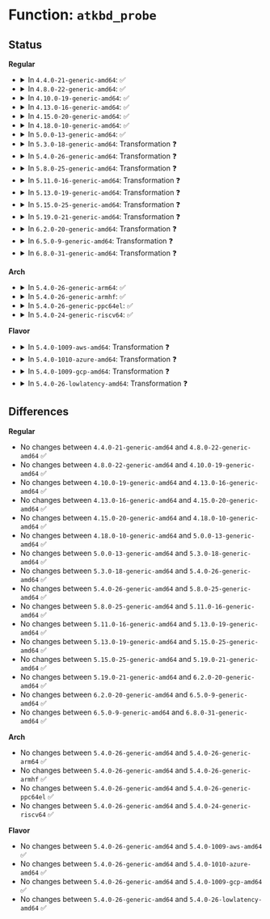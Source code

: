# Function: <code>atkbd_probe</code>

## Status
<b>Regular</b>
<ul>
<li>
<details>
<summary>In <code>4.4.0-21-generic-amd64</code>: ✅</summary>

```c
int atkbd_probe(struct atkbd * atkbd)
```

```json
{
  "name": "atkbd_probe",
  "collision_type": "Unique Static",
  "inline_type": "No",
  "funcs": [
    {
      "addr": 18446744071585595472,
      "name": "atkbd_probe",
      "external": false,
      "loc": "drivers/input/keyboard/atkbd.c:724",
      "file": "drivers/input/keyboard/atkbd.c",
      "inline": "seen, unknown",
      "caller_inline": [],
      "caller_func": [
        "drivers/input/keyboard/atkbd.c:atkbd_connect",
        "drivers/input/keyboard/atkbd.c:atkbd_reconnect"
      ]
    }
  ],
  "symbols": [
    {
      "addr": 18446744071585595472,
      "name": "atkbd_probe",
      "section": ".text",
      "bind": "STB_LOCAL",
      "size": 364
    }
  ]
}
```
</details>
</li>
<li>
<details>
<summary>In <code>4.8.0-22-generic-amd64</code>: ✅</summary>

```c
int atkbd_probe(struct atkbd * atkbd)
```

```json
{
  "name": "atkbd_probe",
  "collision_type": "Unique Static",
  "inline_type": "No",
  "funcs": [
    {
      "addr": 18446744071585989536,
      "name": "atkbd_probe",
      "external": false,
      "loc": "drivers/input/keyboard/atkbd.c:724",
      "file": "drivers/input/keyboard/atkbd.c",
      "inline": "seen, unknown",
      "caller_inline": [],
      "caller_func": [
        "drivers/input/keyboard/atkbd.c:atkbd_reconnect",
        "drivers/input/keyboard/atkbd.c:atkbd_connect"
      ]
    }
  ],
  "symbols": [
    {
      "addr": 18446744071585989536,
      "name": "atkbd_probe",
      "section": ".text",
      "bind": "STB_LOCAL",
      "size": 366
    }
  ]
}
```
</details>
</li>
<li>
<details>
<summary>In <code>4.10.0-19-generic-amd64</code>: ✅</summary>

```c
int atkbd_probe(struct atkbd * atkbd)
```

```json
{
  "name": "atkbd_probe",
  "collision_type": "Unique Static",
  "inline_type": "No",
  "funcs": [
    {
      "addr": 18446744071586177664,
      "name": "atkbd_probe",
      "external": false,
      "loc": "drivers/input/keyboard/atkbd.c:724",
      "file": "drivers/input/keyboard/atkbd.c",
      "inline": "seen, unknown",
      "caller_inline": [],
      "caller_func": [
        "drivers/input/keyboard/atkbd.c:atkbd_reconnect",
        "drivers/input/keyboard/atkbd.c:atkbd_connect"
      ]
    }
  ],
  "symbols": [
    {
      "addr": 18446744071586177664,
      "name": "atkbd_probe",
      "section": ".text",
      "bind": "STB_LOCAL",
      "size": 366
    }
  ]
}
```
</details>
</li>
<li>
<details>
<summary>In <code>4.13.0-16-generic-amd64</code>: ✅</summary>

```c
int atkbd_probe(struct atkbd * atkbd)
```

```json
{
  "name": "atkbd_probe",
  "collision_type": "Unique Static",
  "inline_type": "No",
  "funcs": [
    {
      "addr": 18446744071586264944,
      "name": "atkbd_probe",
      "external": false,
      "loc": "drivers/input/keyboard/atkbd.c:724",
      "file": "drivers/input/keyboard/atkbd.c",
      "inline": "seen, unknown",
      "caller_inline": [],
      "caller_func": [
        "drivers/input/keyboard/atkbd.c:atkbd_reconnect",
        "drivers/input/keyboard/atkbd.c:atkbd_connect"
      ]
    }
  ],
  "symbols": [
    {
      "addr": 18446744071586264944,
      "name": "atkbd_probe",
      "section": ".text",
      "bind": "STB_LOCAL",
      "size": 367
    }
  ]
}
```
</details>
</li>
<li>
<details>
<summary>In <code>4.15.0-20-generic-amd64</code>: ✅</summary>

```c
int atkbd_probe(struct atkbd * atkbd)
```

```json
{
  "name": "atkbd_probe",
  "collision_type": "Unique Static",
  "inline_type": "No",
  "funcs": [
    {
      "addr": 18446744071586728368,
      "name": "atkbd_probe",
      "external": false,
      "loc": "drivers/input/keyboard/atkbd.c:724",
      "file": "drivers/input/keyboard/atkbd.c",
      "inline": "seen, unknown",
      "caller_inline": [],
      "caller_func": [
        "drivers/input/keyboard/atkbd.c:atkbd_reconnect",
        "drivers/input/keyboard/atkbd.c:atkbd_connect"
      ]
    }
  ],
  "symbols": [
    {
      "addr": 18446744071586728368,
      "name": "atkbd_probe",
      "section": ".text",
      "bind": "STB_LOCAL",
      "size": 367
    }
  ]
}
```
</details>
</li>
<li>
<details>
<summary>In <code>4.18.0-10-generic-amd64</code>: ✅</summary>

```c
int atkbd_probe(struct atkbd * atkbd)
```

```json
{
  "name": "atkbd_probe",
  "collision_type": "Unique Static",
  "inline_type": "No",
  "funcs": [
    {
      "addr": 18446744071586994816,
      "name": "atkbd_probe",
      "external": false,
      "loc": "drivers/input/keyboard/atkbd.c:724",
      "file": "drivers/input/keyboard/atkbd.c",
      "inline": "seen, unknown",
      "caller_inline": [],
      "caller_func": [
        "drivers/input/keyboard/atkbd.c:atkbd_reconnect",
        "drivers/input/keyboard/atkbd.c:atkbd_connect"
      ]
    }
  ],
  "symbols": [
    {
      "addr": 18446744071586994816,
      "name": "atkbd_probe",
      "section": ".text",
      "bind": "STB_LOCAL",
      "size": 357
    }
  ]
}
```
</details>
</li>
<li>
<details>
<summary>In <code>5.0.0-13-generic-amd64</code>: ✅</summary>

```c
int atkbd_probe(struct atkbd * atkbd)
```

```json
{
  "name": "atkbd_probe",
  "collision_type": "Unique Static",
  "inline_type": "No",
  "funcs": [
    {
      "addr": 18446744071587156048,
      "name": "atkbd_probe",
      "external": false,
      "loc": "drivers/input/keyboard/atkbd.c:724",
      "file": "drivers/input/keyboard/atkbd.c",
      "inline": "seen, unknown",
      "caller_inline": [],
      "caller_func": [
        "drivers/input/keyboard/atkbd.c:atkbd_reconnect",
        "drivers/input/keyboard/atkbd.c:atkbd_connect"
      ]
    }
  ],
  "symbols": [
    {
      "addr": 18446744071587156048,
      "name": "atkbd_probe",
      "section": ".text",
      "bind": "STB_LOCAL",
      "size": 357
    }
  ]
}
```
</details>
</li>
<li>
<details>
<summary>In <code>5.3.0-18-generic-amd64</code>: Transformation ❓</summary>

```c
int atkbd_probe(struct atkbd * atkbd)
```

```json
{
  "name": "atkbd_probe",
  "collision_type": "Unique Static",
  "inline_type": "No",
  "funcs": [
    {
      "addr": 0,
      "name": "atkbd_probe",
      "external": false,
      "loc": "drivers/input/keyboard/atkbd.c:722",
      "file": "drivers/input/keyboard/atkbd.c",
      "inline": "seen, unknown",
      "caller_inline": [],
      "caller_func": [
        "drivers/input/keyboard/atkbd.c:atkbd_reconnect",
        "drivers/input/keyboard/atkbd.c:atkbd_connect"
      ]
    }
  ],
  "symbols": [
    {
      "addr": 18446744071587421200,
      "name": "atkbd_probe",
      "section": ".text",
      "bind": "STB_LOCAL",
      "size": 291
    },
    {
      "addr": 18446744071587426951,
      "name": "atkbd_probe.cold",
      "section": ".text",
      "bind": "STB_LOCAL",
      "size": 93
    }
  ]
}
```
</details>
</li>
<li>
<details>
<summary>In <code>5.4.0-26-generic-amd64</code>: Transformation ❓</summary>

```c
int atkbd_probe(struct atkbd * atkbd)
```

```json
{
  "name": "atkbd_probe",
  "collision_type": "Unique Static",
  "inline_type": "No",
  "funcs": [
    {
      "addr": 0,
      "name": "atkbd_probe",
      "external": false,
      "loc": "drivers/input/keyboard/atkbd.c:722",
      "file": "drivers/input/keyboard/atkbd.c",
      "inline": "seen, unknown",
      "caller_inline": [],
      "caller_func": [
        "drivers/input/keyboard/atkbd.c:atkbd_reconnect",
        "drivers/input/keyboard/atkbd.c:atkbd_connect"
      ]
    }
  ],
  "symbols": [
    {
      "addr": 18446744071587624256,
      "name": "atkbd_probe",
      "section": ".text",
      "bind": "STB_LOCAL",
      "size": 291
    },
    {
      "addr": 18446744071587630007,
      "name": "atkbd_probe.cold",
      "section": ".text",
      "bind": "STB_LOCAL",
      "size": 93
    }
  ]
}
```
</details>
</li>
<li>
<details>
<summary>In <code>5.8.0-25-generic-amd64</code>: Transformation ❓</summary>

```c
int atkbd_probe(struct atkbd * atkbd)
```

```json
{
  "name": "atkbd_probe",
  "collision_type": "Unique Static",
  "inline_type": "No",
  "funcs": [
    {
      "addr": 0,
      "name": "atkbd_probe",
      "external": false,
      "loc": "drivers/input/keyboard/atkbd.c:763",
      "file": "drivers/input/keyboard/atkbd.c",
      "inline": "seen, unknown",
      "caller_inline": [],
      "caller_func": [
        "drivers/input/keyboard/atkbd.c:atkbd_reconnect",
        "drivers/input/keyboard/atkbd.c:atkbd_connect"
      ]
    }
  ],
  "symbols": [
    {
      "addr": 18446744071588486912,
      "name": "atkbd_probe",
      "section": ".text",
      "bind": "STB_LOCAL",
      "size": 277
    },
    {
      "addr": 18446744071588494707,
      "name": "atkbd_probe.cold",
      "section": ".text",
      "bind": "STB_LOCAL",
      "size": 93
    }
  ]
}
```
</details>
</li>
<li>
<details>
<summary>In <code>5.11.0-16-generic-amd64</code>: Transformation ❓</summary>

```c
int atkbd_probe(struct atkbd * atkbd)
```

```json
{
  "name": "atkbd_probe",
  "collision_type": "Unique Static",
  "inline_type": "No",
  "funcs": [
    {
      "addr": 0,
      "name": "atkbd_probe",
      "external": false,
      "loc": "drivers/input/keyboard/atkbd.c:763",
      "file": "drivers/input/keyboard/atkbd.c",
      "inline": "seen, unknown",
      "caller_inline": [],
      "caller_func": [
        "drivers/input/keyboard/atkbd.c:atkbd_reconnect",
        "drivers/input/keyboard/atkbd.c:atkbd_connect"
      ]
    }
  ],
  "symbols": [
    {
      "addr": 18446744071588516192,
      "name": "atkbd_probe",
      "section": ".text",
      "bind": "STB_LOCAL",
      "size": 277
    },
    {
      "addr": 18446744071591572822,
      "name": "atkbd_probe.cold",
      "section": ".text",
      "bind": "STB_LOCAL",
      "size": 93
    }
  ]
}
```
</details>
</li>
<li>
<details>
<summary>In <code>5.13.0-19-generic-amd64</code>: Transformation ❓</summary>

```c
int atkbd_probe(struct atkbd * atkbd)
```

```json
{
  "name": "atkbd_probe",
  "collision_type": "Unique Static",
  "inline_type": "No",
  "funcs": [
    {
      "addr": 0,
      "name": "atkbd_probe",
      "external": false,
      "loc": "drivers/input/keyboard/atkbd.c:763",
      "file": "drivers/input/keyboard/atkbd.c",
      "inline": "seen, unknown",
      "caller_inline": [],
      "caller_func": [
        "drivers/input/keyboard/atkbd.c:atkbd_reconnect",
        "drivers/input/keyboard/atkbd.c:atkbd_connect"
      ]
    }
  ],
  "symbols": [
    {
      "addr": 18446744071588399232,
      "name": "atkbd_probe",
      "section": ".text",
      "bind": "STB_LOCAL",
      "size": 277
    },
    {
      "addr": 18446744071591515692,
      "name": "atkbd_probe.cold",
      "section": ".text",
      "bind": "STB_LOCAL",
      "size": 93
    }
  ]
}
```
</details>
</li>
<li>
<details>
<summary>In <code>5.15.0-25-generic-amd64</code>: Transformation ❓</summary>

```c
int atkbd_probe(struct atkbd * atkbd)
```

```json
{
  "name": "atkbd_probe",
  "collision_type": "Unique Static",
  "inline_type": "No",
  "funcs": [
    {
      "addr": 0,
      "name": "atkbd_probe",
      "external": false,
      "loc": "drivers/input/keyboard/atkbd.c:763",
      "file": "drivers/input/keyboard/atkbd.c",
      "inline": "seen, unknown",
      "caller_inline": [],
      "caller_func": [
        "drivers/input/keyboard/atkbd.c:atkbd_reconnect",
        "drivers/input/keyboard/atkbd.c:atkbd_connect"
      ]
    }
  ],
  "symbols": [
    {
      "addr": 18446744071589065200,
      "name": "atkbd_probe",
      "section": ".text",
      "bind": "STB_LOCAL",
      "size": 326
    },
    {
      "addr": 18446744071592622822,
      "name": "atkbd_probe.cold",
      "section": ".text",
      "bind": "STB_LOCAL",
      "size": 157
    }
  ]
}
```
</details>
</li>
<li>
<details>
<summary>In <code>5.19.0-21-generic-amd64</code>: Transformation ❓</summary>

```c
int atkbd_probe(struct atkbd * atkbd)
```

```json
{
  "name": "atkbd_probe",
  "collision_type": "Unique Static",
  "inline_type": "No",
  "funcs": [
    {
      "addr": 0,
      "name": "atkbd_probe",
      "external": false,
      "loc": "drivers/input/keyboard/atkbd.c:751",
      "file": "drivers/input/keyboard/atkbd.c",
      "inline": "seen, unknown",
      "caller_inline": [],
      "caller_func": [
        "drivers/input/keyboard/atkbd.c:atkbd_reconnect",
        "drivers/input/keyboard/atkbd.c:atkbd_connect"
      ]
    }
  ],
  "symbols": [
    {
      "addr": 18446744071590507632,
      "name": "atkbd_probe",
      "section": ".text",
      "bind": "STB_LOCAL",
      "size": 341
    },
    {
      "addr": 18446744071594506491,
      "name": "atkbd_probe.cold",
      "section": ".text",
      "bind": "STB_LOCAL",
      "size": 152
    }
  ]
}
```
</details>
</li>
<li>
<details>
<summary>In <code>6.2.0-20-generic-amd64</code>: Transformation ❓</summary>

```c
int atkbd_probe(struct atkbd * atkbd)
```

```json
{
  "name": "atkbd_probe",
  "collision_type": "Unique Static",
  "inline_type": "No",
  "funcs": [
    {
      "addr": 0,
      "name": "atkbd_probe",
      "external": false,
      "loc": "drivers/input/keyboard/atkbd.c:753",
      "file": "drivers/input/keyboard/atkbd.c",
      "inline": "seen, unknown",
      "caller_inline": [],
      "caller_func": [
        "drivers/input/keyboard/atkbd.c:atkbd_reconnect",
        "drivers/input/keyboard/atkbd.c:atkbd_connect"
      ]
    }
  ],
  "symbols": [
    {
      "addr": 18446744071592154640,
      "name": "atkbd_probe",
      "section": ".text",
      "bind": "STB_LOCAL",
      "size": 418
    },
    {
      "addr": 18446744071596305943,
      "name": "atkbd_probe.cold",
      "section": ".text",
      "bind": "STB_LOCAL",
      "size": 63
    }
  ]
}
```
</details>
</li>
<li>
<details>
<summary>In <code>6.5.0-9-generic-amd64</code>: Transformation ❓</summary>

```c
int atkbd_probe(struct atkbd * atkbd)
```

```json
{
  "name": "atkbd_probe",
  "collision_type": "Unique Static",
  "inline_type": "No",
  "funcs": [
    {
      "addr": 0,
      "name": "atkbd_probe",
      "external": false,
      "loc": "drivers/input/keyboard/atkbd.c:772",
      "file": "drivers/input/keyboard/atkbd.c",
      "inline": "seen, unknown",
      "caller_inline": [],
      "caller_func": [
        "drivers/input/keyboard/atkbd.c:atkbd_reconnect",
        "drivers/input/keyboard/atkbd.c:atkbd_connect"
      ]
    }
  ],
  "symbols": [
    {
      "addr": 18446744071592578160,
      "name": "atkbd_probe",
      "section": ".text",
      "bind": "STB_LOCAL",
      "size": 422
    },
    {
      "addr": 18446744071596835362,
      "name": "atkbd_probe.cold",
      "section": ".text",
      "bind": "STB_LOCAL",
      "size": 63
    }
  ]
}
```
</details>
</li>
<li>
<details>
<summary>In <code>6.8.0-31-generic-amd64</code>: Transformation ❓</summary>

```c
int atkbd_probe(struct atkbd * atkbd)
```

```json
{
  "name": "atkbd_probe",
  "collision_type": "Unique Static",
  "inline_type": "No",
  "funcs": [
    {
      "addr": 0,
      "name": "atkbd_probe",
      "external": false,
      "loc": "drivers/input/keyboard/atkbd.c:810",
      "file": "drivers/input/keyboard/atkbd.c",
      "inline": "seen, unknown",
      "caller_inline": [],
      "caller_func": [
        "drivers/input/keyboard/atkbd.c:atkbd_reconnect",
        "drivers/input/keyboard/atkbd.c:atkbd_connect"
      ]
    }
  ],
  "symbols": [
    {
      "addr": 18446744071593322784,
      "name": "atkbd_probe",
      "section": ".text",
      "bind": "STB_LOCAL",
      "size": 534
    },
    {
      "addr": 18446744071597759395,
      "name": "atkbd_probe.cold",
      "section": ".text",
      "bind": "STB_LOCAL",
      "size": 80
    }
  ]
}
```
</details>
</li>
</ul>
<b>Arch</b>
<ul>
<li>
<details>
<summary>In <code>5.4.0-26-generic-arm64</code>: ✅</summary>

```c
int atkbd_probe(struct atkbd * atkbd)
```

```json
{
  "name": "atkbd_probe",
  "collision_type": "Unique Static",
  "inline_type": "No",
  "funcs": [
    {
      "addr": 18446603336500778912,
      "name": "atkbd_probe",
      "external": false,
      "loc": "drivers/input/keyboard/atkbd.c:722",
      "file": "drivers/input/keyboard/atkbd.c",
      "inline": "seen, unknown",
      "caller_inline": [],
      "caller_func": [
        "drivers/input/keyboard/atkbd.c:atkbd_reconnect",
        "drivers/input/keyboard/atkbd.c:atkbd_connect"
      ]
    }
  ],
  "symbols": [
    {
      "addr": 18446603336500778912,
      "name": "atkbd_probe",
      "section": ".text",
      "bind": "STB_LOCAL",
      "size": 368
    }
  ]
}
```
</details>
</li>
<li>
<details>
<summary>In <code>5.4.0-26-generic-armhf</code>: ✅</summary>

```c
int atkbd_probe(struct atkbd * atkbd)
```

```json
{
  "name": "atkbd_probe",
  "collision_type": "Unique Static",
  "inline_type": "No",
  "funcs": [
    {
      "addr": 3233289756,
      "name": "atkbd_probe",
      "external": false,
      "loc": "drivers/input/keyboard/atkbd.c:722",
      "file": "drivers/input/keyboard/atkbd.c",
      "inline": "seen, unknown",
      "caller_inline": [],
      "caller_func": [
        "drivers/input/keyboard/atkbd.c:atkbd_reconnect",
        "drivers/input/keyboard/atkbd.c:atkbd_connect"
      ]
    }
  ],
  "symbols": [
    {
      "addr": 3233289756,
      "name": "atkbd_probe",
      "section": ".text",
      "bind": "STB_LOCAL",
      "size": 396
    }
  ]
}
```
</details>
</li>
<li>
<details>
<summary>In <code>5.4.0-26-generic-ppc64el</code>: ✅</summary>

```c
int atkbd_probe(struct atkbd * atkbd)
```

```json
{
  "name": "atkbd_probe",
  "collision_type": "Unique Static",
  "inline_type": "No",
  "funcs": [
    {
      "addr": 13835058055294231088,
      "name": "atkbd_probe",
      "external": false,
      "loc": "drivers/input/keyboard/atkbd.c:722",
      "file": "drivers/input/keyboard/atkbd.c",
      "inline": "seen, unknown",
      "caller_inline": [],
      "caller_func": [
        "drivers/input/keyboard/atkbd.c:atkbd_reconnect",
        "drivers/input/keyboard/atkbd.c:atkbd_connect"
      ]
    }
  ],
  "symbols": [
    {
      "addr": 13835058055294231088,
      "name": "atkbd_probe",
      "section": ".text",
      "bind": "STB_LOCAL",
      "size": 480
    }
  ]
}
```
</details>
</li>
<li>
<details>
<summary>In <code>5.4.0-24-generic-riscv64</code>: ✅</summary>

```c
int atkbd_probe(struct atkbd * atkbd)
```

```json
{
  "name": "atkbd_probe",
  "collision_type": "Unique Static",
  "inline_type": "No",
  "funcs": [
    {
      "addr": 18446743936277608664,
      "name": "atkbd_probe",
      "external": false,
      "loc": "drivers/input/keyboard/atkbd.c:722",
      "file": "drivers/input/keyboard/atkbd.c",
      "inline": "seen, unknown",
      "caller_inline": [],
      "caller_func": [
        "drivers/input/keyboard/atkbd.c:atkbd_reconnect",
        "drivers/input/keyboard/atkbd.c:atkbd_connect"
      ]
    }
  ],
  "symbols": [
    {
      "addr": 18446743936277608664,
      "name": "atkbd_probe",
      "section": ".text",
      "bind": "STB_LOCAL",
      "size": 280
    }
  ]
}
```
</details>
</li>
</ul>
<b>Flavor</b>
<ul>
<li>
<details>
<summary>In <code>5.4.0-1009-aws-amd64</code>: Transformation ❓</summary>

```c
int atkbd_probe(struct atkbd * atkbd)
```

```json
{
  "name": "atkbd_probe",
  "collision_type": "Unique Static",
  "inline_type": "No",
  "funcs": [
    {
      "addr": 0,
      "name": "atkbd_probe",
      "external": false,
      "loc": "drivers/input/keyboard/atkbd.c:722",
      "file": "drivers/input/keyboard/atkbd.c",
      "inline": "seen, unknown",
      "caller_inline": [],
      "caller_func": [
        "drivers/input/keyboard/atkbd.c:atkbd_reconnect",
        "drivers/input/keyboard/atkbd.c:atkbd_connect"
      ]
    }
  ],
  "symbols": [
    {
      "addr": 18446744071587317072,
      "name": "atkbd_probe",
      "section": ".text",
      "bind": "STB_LOCAL",
      "size": 291
    },
    {
      "addr": 18446744071587322823,
      "name": "atkbd_probe.cold",
      "section": ".text",
      "bind": "STB_LOCAL",
      "size": 93
    }
  ]
}
```
</details>
</li>
<li>
<details>
<summary>In <code>5.4.0-1010-azure-amd64</code>: Transformation ❓</summary>

```c
int atkbd_probe(struct atkbd * atkbd)
```

```json
{
  "name": "atkbd_probe",
  "collision_type": "Unique Static",
  "inline_type": "No",
  "funcs": [
    {
      "addr": 0,
      "name": "atkbd_probe",
      "external": false,
      "loc": "drivers/input/keyboard/atkbd.c:722",
      "file": "drivers/input/keyboard/atkbd.c",
      "inline": "seen, unknown",
      "caller_inline": [],
      "caller_func": [
        "drivers/input/keyboard/atkbd.c:atkbd_reconnect",
        "drivers/input/keyboard/atkbd.c:atkbd_connect"
      ]
    }
  ],
  "symbols": [
    {
      "addr": 18446744071587085440,
      "name": "atkbd_probe",
      "section": ".text",
      "bind": "STB_LOCAL",
      "size": 291
    },
    {
      "addr": 18446744071587091143,
      "name": "atkbd_probe.cold",
      "section": ".text",
      "bind": "STB_LOCAL",
      "size": 93
    }
  ]
}
```
</details>
</li>
<li>
<details>
<summary>In <code>5.4.0-1009-gcp-amd64</code>: Transformation ❓</summary>

```c
int atkbd_probe(struct atkbd * atkbd)
```

```json
{
  "name": "atkbd_probe",
  "collision_type": "Unique Static",
  "inline_type": "No",
  "funcs": [
    {
      "addr": 0,
      "name": "atkbd_probe",
      "external": false,
      "loc": "drivers/input/keyboard/atkbd.c:722",
      "file": "drivers/input/keyboard/atkbd.c",
      "inline": "seen, unknown",
      "caller_inline": [],
      "caller_func": [
        "drivers/input/keyboard/atkbd.c:atkbd_reconnect",
        "drivers/input/keyboard/atkbd.c:atkbd_connect"
      ]
    }
  ],
  "symbols": [
    {
      "addr": 18446744071587575504,
      "name": "atkbd_probe",
      "section": ".text",
      "bind": "STB_LOCAL",
      "size": 291
    },
    {
      "addr": 18446744071587581255,
      "name": "atkbd_probe.cold",
      "section": ".text",
      "bind": "STB_LOCAL",
      "size": 93
    }
  ]
}
```
</details>
</li>
<li>
<details>
<summary>In <code>5.4.0-26-lowlatency-amd64</code>: Transformation ❓</summary>

```c
int atkbd_probe(struct atkbd * atkbd)
```

```json
{
  "name": "atkbd_probe",
  "collision_type": "Unique Static",
  "inline_type": "No",
  "funcs": [
    {
      "addr": 0,
      "name": "atkbd_probe",
      "external": false,
      "loc": "drivers/input/keyboard/atkbd.c:722",
      "file": "drivers/input/keyboard/atkbd.c",
      "inline": "seen, unknown",
      "caller_inline": [],
      "caller_func": [
        "drivers/input/keyboard/atkbd.c:atkbd_reconnect",
        "drivers/input/keyboard/atkbd.c:atkbd_connect"
      ]
    }
  ],
  "symbols": [
    {
      "addr": 18446744071587687072,
      "name": "atkbd_probe",
      "section": ".text",
      "bind": "STB_LOCAL",
      "size": 291
    },
    {
      "addr": 18446744071587692145,
      "name": "atkbd_probe.cold",
      "section": ".text",
      "bind": "STB_LOCAL",
      "size": 93
    }
  ]
}
```
</details>
</li>
</ul>

## Differences
<b>Regular</b>
<ul>
<li>
No changes between <code>4.4.0-21-generic-amd64</code> and <code>4.8.0-22-generic-amd64</code> ✅
</li>
<li>
No changes between <code>4.8.0-22-generic-amd64</code> and <code>4.10.0-19-generic-amd64</code> ✅
</li>
<li>
No changes between <code>4.10.0-19-generic-amd64</code> and <code>4.13.0-16-generic-amd64</code> ✅
</li>
<li>
No changes between <code>4.13.0-16-generic-amd64</code> and <code>4.15.0-20-generic-amd64</code> ✅
</li>
<li>
No changes between <code>4.15.0-20-generic-amd64</code> and <code>4.18.0-10-generic-amd64</code> ✅
</li>
<li>
No changes between <code>4.18.0-10-generic-amd64</code> and <code>5.0.0-13-generic-amd64</code> ✅
</li>
<li>
No changes between <code>5.0.0-13-generic-amd64</code> and <code>5.3.0-18-generic-amd64</code> ✅
</li>
<li>
No changes between <code>5.3.0-18-generic-amd64</code> and <code>5.4.0-26-generic-amd64</code> ✅
</li>
<li>
No changes between <code>5.4.0-26-generic-amd64</code> and <code>5.8.0-25-generic-amd64</code> ✅
</li>
<li>
No changes between <code>5.8.0-25-generic-amd64</code> and <code>5.11.0-16-generic-amd64</code> ✅
</li>
<li>
No changes between <code>5.11.0-16-generic-amd64</code> and <code>5.13.0-19-generic-amd64</code> ✅
</li>
<li>
No changes between <code>5.13.0-19-generic-amd64</code> and <code>5.15.0-25-generic-amd64</code> ✅
</li>
<li>
No changes between <code>5.15.0-25-generic-amd64</code> and <code>5.19.0-21-generic-amd64</code> ✅
</li>
<li>
No changes between <code>5.19.0-21-generic-amd64</code> and <code>6.2.0-20-generic-amd64</code> ✅
</li>
<li>
No changes between <code>6.2.0-20-generic-amd64</code> and <code>6.5.0-9-generic-amd64</code> ✅
</li>
<li>
No changes between <code>6.5.0-9-generic-amd64</code> and <code>6.8.0-31-generic-amd64</code> ✅
</li>
</ul>
<b>Arch</b>
<ul>
<li>
No changes between <code>5.4.0-26-generic-amd64</code> and <code>5.4.0-26-generic-arm64</code> ✅
</li>
<li>
No changes between <code>5.4.0-26-generic-amd64</code> and <code>5.4.0-26-generic-armhf</code> ✅
</li>
<li>
No changes between <code>5.4.0-26-generic-amd64</code> and <code>5.4.0-26-generic-ppc64el</code> ✅
</li>
<li>
No changes between <code>5.4.0-26-generic-amd64</code> and <code>5.4.0-24-generic-riscv64</code> ✅
</li>
</ul>
<b>Flavor</b>
<ul>
<li>
No changes between <code>5.4.0-26-generic-amd64</code> and <code>5.4.0-1009-aws-amd64</code> ✅
</li>
<li>
No changes between <code>5.4.0-26-generic-amd64</code> and <code>5.4.0-1010-azure-amd64</code> ✅
</li>
<li>
No changes between <code>5.4.0-26-generic-amd64</code> and <code>5.4.0-1009-gcp-amd64</code> ✅
</li>
<li>
No changes between <code>5.4.0-26-generic-amd64</code> and <code>5.4.0-26-lowlatency-amd64</code> ✅
</li>
</ul>
